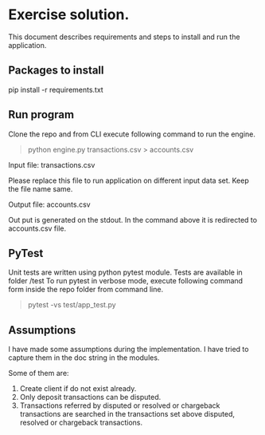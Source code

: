 # Exercise solution.
This document describes requirements and steps to install and run the application.

## Packages to install
pip install -r requirements.txt

## Run program
Clone the repo and from CLI execute following command to run the engine.

> python engine.py transactions.csv > accounts.csv

Input file: transactions.csv

Please replace this file to run application on different input data set. Keep the file name same.


Output file: accounts.csv

Out put is generated on the stdout. In the command above it is redirected to accounts.csv file.


## PyTest
Unit tests are written using python pytest module.
Tests are available in folder /test
To run pytest in verbose mode, execute following command form
inside the repo folder from command line.

> pytest -vs  test/app_test.py


## Assumptions
I have made some assumptions during the implementation.
I have tried to capture them in the doc string in the modules.

Some of them are:
1. Create client if do not exist already.
2. Only deposit transactions can be disputed.
3. Transactions referred by disputed or resolved or chargeback transactions
 are searched in the transactions set above disputed, resolved or chargeback transactions.
 


